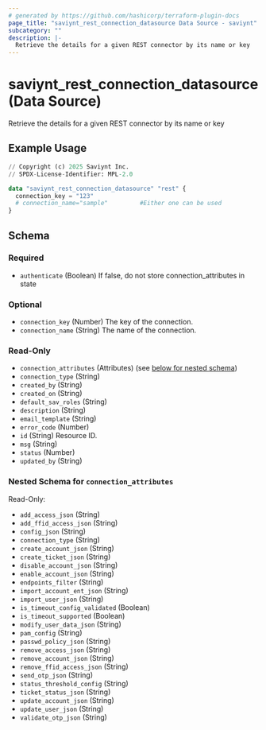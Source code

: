 ```yaml
---
# generated by https://github.com/hashicorp/terraform-plugin-docs
page_title: "saviynt_rest_connection_datasource Data Source - saviynt"
subcategory: ""
description: |-
  Retrieve the details for a given REST connector by its name or key
---
```


# saviynt_rest_connection_datasource (Data Source)

Retrieve the details for a given REST connector by its name or key

## Example Usage

```terraform
// Copyright (c) 2025 Saviynt Inc.
// SPDX-License-Identifier: MPL-2.0

data "saviynt_rest_connection_datasource" "rest" {
  connection_key = "123"
  # connection_name="sample"         #Either one can be used
}
```

<!-- schema generated by tfplugindocs -->
## Schema

### Required

- `authenticate` (Boolean) If false, do not store connection_attributes in state

### Optional

- `connection_key` (Number) The key of the connection.
- `connection_name` (String) The name of the connection.

### Read-Only

- `connection_attributes` (Attributes) (see [below for nested schema](#nestedatt--connection_attributes))
- `connection_type` (String)
- `created_by` (String)
- `created_on` (String)
- `default_sav_roles` (String)
- `description` (String)
- `email_template` (String)
- `error_code` (Number)
- `id` (String) Resource ID.
- `msg` (String)
- `status` (Number)
- `updated_by` (String)

<a id="nestedatt--connection_attributes"></a>
### Nested Schema for `connection_attributes`

Read-Only:

- `add_access_json` (String)
- `add_ffid_access_json` (String)
- `config_json` (String)
- `connection_type` (String)
- `create_account_json` (String)
- `create_ticket_json` (String)
- `disable_account_json` (String)
- `enable_account_json` (String)
- `endpoints_filter` (String)
- `import_account_ent_json` (String)
- `import_user_json` (String)
- `is_timeout_config_validated` (Boolean)
- `is_timeout_supported` (Boolean)
- `modify_user_data_json` (String)
- `pam_config` (String)
- `passwd_policy_json` (String)
- `remove_access_json` (String)
- `remove_account_json` (String)
- `remove_ffid_access_json` (String)
- `send_otp_json` (String)
- `status_threshold_config` (String)
- `ticket_status_json` (String)
- `update_account_json` (String)
- `update_user_json` (String)
- `validate_otp_json` (String)
